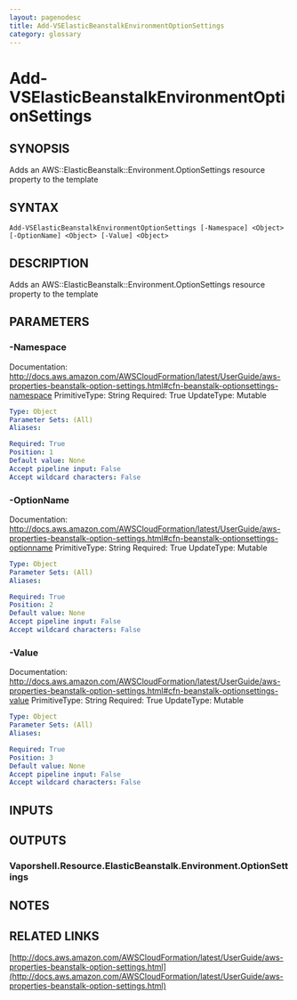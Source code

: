 ```yaml
---
layout: pagenodesc
title: Add-VSElasticBeanstalkEnvironmentOptionSettings
category: glossary
---
```


# Add-VSElasticBeanstalkEnvironmentOptionSettings

## SYNOPSIS
Adds an AWS::ElasticBeanstalk::Environment.OptionSettings resource property to the template

## SYNTAX

```
Add-VSElasticBeanstalkEnvironmentOptionSettings [-Namespace] <Object> [-OptionName] <Object> [-Value] <Object>
```

## DESCRIPTION
Adds an AWS::ElasticBeanstalk::Environment.OptionSettings resource property to the template

## PARAMETERS

### -Namespace
Documentation: http://docs.aws.amazon.com/AWSCloudFormation/latest/UserGuide/aws-properties-beanstalk-option-settings.html#cfn-beanstalk-optionsettings-namespace
PrimitiveType: String
Required: True
UpdateType: Mutable

```yaml
Type: Object
Parameter Sets: (All)
Aliases: 

Required: True
Position: 1
Default value: None
Accept pipeline input: False
Accept wildcard characters: False
```

### -OptionName
Documentation: http://docs.aws.amazon.com/AWSCloudFormation/latest/UserGuide/aws-properties-beanstalk-option-settings.html#cfn-beanstalk-optionsettings-optionname
PrimitiveType: String
Required: True
UpdateType: Mutable

```yaml
Type: Object
Parameter Sets: (All)
Aliases: 

Required: True
Position: 2
Default value: None
Accept pipeline input: False
Accept wildcard characters: False
```

### -Value
Documentation: http://docs.aws.amazon.com/AWSCloudFormation/latest/UserGuide/aws-properties-beanstalk-option-settings.html#cfn-beanstalk-optionsettings-value
PrimitiveType: String
Required: True
UpdateType: Mutable

```yaml
Type: Object
Parameter Sets: (All)
Aliases: 

Required: True
Position: 3
Default value: None
Accept pipeline input: False
Accept wildcard characters: False
```

## INPUTS

## OUTPUTS

### Vaporshell.Resource.ElasticBeanstalk.Environment.OptionSettings

## NOTES

## RELATED LINKS

[http://docs.aws.amazon.com/AWSCloudFormation/latest/UserGuide/aws-properties-beanstalk-option-settings.html](http://docs.aws.amazon.com/AWSCloudFormation/latest/UserGuide/aws-properties-beanstalk-option-settings.html)

